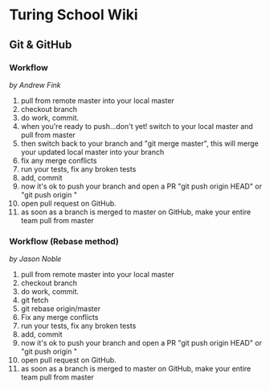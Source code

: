 # Turing School Wiki

## Git & GitHub

### Workflow

*by Andrew Fink*

1. pull from remote master into your local master
2. checkout branch
3. do work, commit.
4. when you're ready to push...don't yet! switch to your local master and pull from master
5. then switch back to your branch and "git merge master", this will merge your updated local master into your branch
6. fix any merge conflicts
7. run your tests, fix any broken tests
8. add, commit
9. now it's ok to push your branch and open a PR "git push origin HEAD" or "git push origin <branch name>"
10. open pull request on GitHub.
11. as soon as a branch is merged to master on GitHub, make your entire team pull from master

### Workflow (Rebase method)

*by Jason Noble*

1. pull from remote master into your local master
2. checkout branch
3. do work, commit.
4. git fetch
5. git rebase origin/master
6. Fix any merge conflicts
7. run your tests, fix any broken tests
8. add, commit
9. now it's ok to push your branch and open a PR "git push origin HEAD" or "git push origin <branch name>"
10. open pull request on GitHub.
11. as soon as a branch is merged to master on GitHub, make your entire team pull from master

